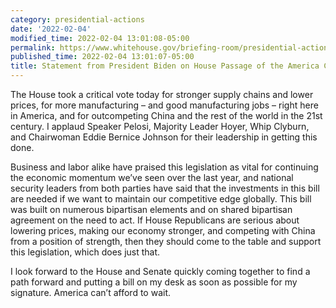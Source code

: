 ```yaml
---
category: presidential-actions
date: '2022-02-04'
modified_time: 2022-02-04 13:01:08-05:00
permalink: https://www.whitehouse.gov/briefing-room/presidential-actions/2022/02/04/statement-from-president-biden-on-house-passage-of-the-america-competes-act/
published_time: 2022-02-04 13:01:07-05:00
title: Statement from President Biden on House Passage of the America COMPETES Act
---
```

 
The House took a critical vote today for stronger supply chains and
lower prices, for more manufacturing – and good manufacturing jobs –
right here in America, and for outcompeting China and the rest of the
world in the 21st century. I applaud Speaker Pelosi, Majority Leader
Hoyer, Whip Clyburn, and Chairwoman Eddie Bernice Johnson for their
leadership in getting this done.

Business and labor alike have praised this legislation as vital for
continuing the economic momentum we’ve seen over the last year, and
national security leaders from both parties have said that the
investments in this bill are needed if we want to maintain our
competitive edge globally. This bill was built on numerous bipartisan
elements and on shared bipartisan agreement on the need to act. If House
Republicans are serious about lowering prices, making our economy
stronger, and competing with China from a position of strength, then
they should come to the table and support this legislation, which does
just that. 

I look forward to the House and Senate quickly coming together to find a
path forward and putting a bill on my desk as soon as possible for my
signature. America can’t afford to wait.
